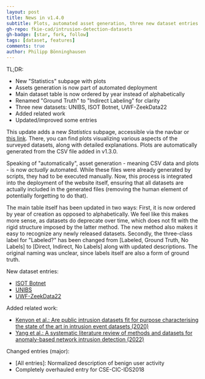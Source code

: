 ```yaml
---
layout: post
title: News in v1.4.0
subtitle: Plots, automated asset generation, three new dataset entries
gh-repo: fkie-cad/intrusion-detection-datasets
gh-badge: [star, fork, follow]
tags: [dataset, features]
comments: true
author: Philipp Bönninghausen
---
```


TL;DR:
- New "Statistics" subpage with plots
- Assets generation is now part of automated deployment
- Main dataset table is now ordered by year instead of alphabetically
- Renamed "Ground Truth" to "Indirect Labeling" for clarity
- Three new datasets: UNIBS, ISOT Botnet, UWF-ZeekData22
- Added related work
- Updated/improved some entries

This update adds a new *Statistics* subpage, accessible via the navbar or [this link](/intrusion-detection-datasets/content/statistics).
There, you can find plots visualizing various aspects of the surveyed datasets, along with detailed explanations.
Plots are automatically generated from the CSV file added in v1.3.0.

Speaking of "automatically", asset generation - meaning CSV data and plots - is now *actually* automated.
While these files were already generated by scripts, they had to be executed manually.
Now, this process is integrated into the deployment of the website itself, ensuring that all datasets are actually included in the generated files (removing the human element of potentially forgetting to do that).

The main table itself has been updated in two ways:
First, it is now ordered by year of creation as opposed to alphabetically.
We feel like this makes more sense, as datasets do deprecate over time, which does not fit with the rigid structure imposed by the latter method.
The new method also makes it easy to recognize any newly released datasets.
Secondly, the three-class label for "Labeled?" has been changed from [Labeled, Ground Truth, No Labels] to [Direct, Indirect, No Labels] along with updated descriptions.
The original naming was unclear, since labels itself are also a form of ground truth.

New dataset entries:
- [ISOT Botnet](/intrusion-detection-datasets/content/datasets/isot_botnet)
- [UNIBS](/intrusion-detection-datasets/content/datasets/unibs)
- [UWF-ZeekData22](/intrusion-detection-datasets/content/datasets/uwf_zeekdata22)

Added related work:
- [Kenyon et al.: Are public intrusion datasets fit for purpose characterising the state of the art in intrusion event datasets (2020)](/intrusion-detection-datasets/content/related_work/#are-public-intrusion-datasets-fit-for-purpose-characterising-the-state-of-the-art-in-intrusion-event-datasets-2020)
- [Yang et al.: A systematic literature review of methods and datasets for anomaly-based network intrusion detection (2022)](/intrusion-detection-datasets/content/related_work/#a-systematic-literature-review-of-methods-and-datasets-for-anomaly-based-network-intrusion-detection-2022)

Changed entries (major):
- [All entries]: Normalized description of benign user activity
- Completely overhauled entry for CSE-CIC-IDS2018